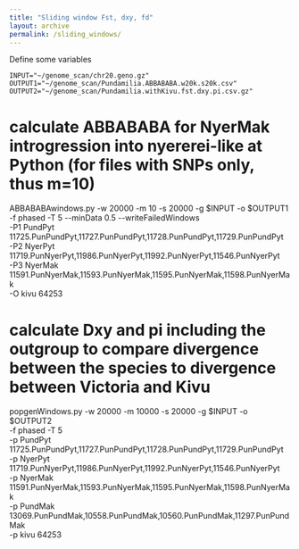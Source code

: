 ```yaml
---
title: "Sliding window Fst, dxy, fd"
layout: archive
permalink: /sliding_windows/
---
```






Define some variables
```shell
INPUT="~/genome_scan/chr20.geno.gz"
OUTPUT1="~/genome_scan/Pundamilia.ABBABABA.w20k.s20k.csv"
OUTPUT2="~/genome_scan/Pundamilia.withKivu.fst.dxy.pi.csv.gz"
```

# calculate ABBABABA for NyerMak introgression into nyererei-like at Python (for files with SNPs only, thus m=10)
ABBABABAwindows.py -w 20000 -m 10 -s 20000 -g $INPUT -o $OUTPUT1 \
   -f phased -T 5 --minData 0.5 --writeFailedWindows\
   -P1 PundPyt 11725.PunPundPyt,11727.PunPundPyt,11728.PunPundPyt,11729.PunPundPyt \
   -P2 NyerPyt 11719.PunNyerPyt,11986.PunNyerPyt,11992.PunNyerPyt,11546.PunNyerPyt \
   -P3 NyerMak 11591.PunNyerMak,11593.PunNyerMak,11595.PunNyerMak,11598.PunNyerMak \
   -O kivu 64253

# calculate Dxy and pi including the outgroup to compare divergence between the species to divergence between Victoria and Kivu
popgenWindows.py -w 20000 -m 10000 -s 20000 -g $INPUT -o $OUTPUT2 \
   -f phased -T 5 \
   -p PundPyt 11725.PunPundPyt,11727.PunPundPyt,11728.PunPundPyt,11729.PunPundPyt \
   -p NyerPyt 11719.PunNyerPyt,11986.PunNyerPyt,11992.PunNyerPyt,11546.PunNyerPyt \
   -p NyerMak 11591.PunNyerMak,11593.PunNyerMak,11595.PunNyerMak,11598.PunNyerMak \
   -p PundMak 13069.PunPundMak,10558.PunPundMak,10560.PunPundMak,11297.PunPundMak \
   -p kivu 64253
